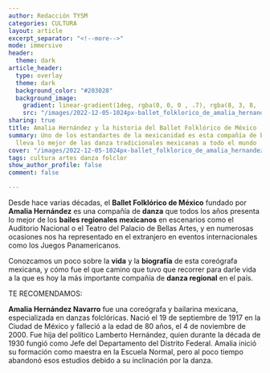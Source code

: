 ```yaml
---
author: Redacción TYSM
categories: CULTURA
layout: article
excerpt_separator: "<!--more-->"
mode: immersive
header:
  theme: dark
article_header:
  type: overlay
  theme: dark
  background_color: "#203028"
  background_image:
    gradient: linear-gradient(1deg, rgba(0, 0, 0 , .7), rgba(8, 3, 8, .9))
    src: "/images/2022-12-05-1024px-ballet_folklorico_de_amalia_hernandez_.jpeg"
sharing: true
title: Amalia Hernández y la historia del Ballet Folklórico de México
summary: Uno de los estandartes de la mexicanidad es esta compañía de bailarines que
  lleva lo mejor de las danza tradicionales mexicanas a todo el mundo
cover: "/images/2022-12-05-1024px-ballet_folklorico_de_amalia_hernandez_.jpeg"
tags: cultura artes danza folclor
show_author_profile: false
comment: false

---
```

Desde hace varias décadas, el **Ballet Folklórico de México** fundado por **Amalia Hernández** es una compañía de **danza** que todos los años presenta lo mejor de los **bailes regionales** **mexicanos** en escenarios como el Auditorio Nacional o el Teatro del Palacio de Bellas Artes, y en numerosas ocasiones nos ha representado en el extranjero en eventos internacionales como los Juegos Panamericanos.

Conozcamos un poco sobre la **vida** y la **biografía** de esta coreógrafa mexicana, y cómo fue el que camino que tuvo que recorrer para darle vida a la que es hoy la más importante compañía de **danza regional** en el país.

TE RECOMENDAMOS:

**Amalia Hernández Navarro** fue una coreógrafa y bailarina mexicana, especializada en danzas folclóricas. Nació el 19 de septiembre de 1917 en la Ciudad de México y falleció a la edad de 80 años, el 4 de noviembre de 2000. Fue hija del político Lamberto Hernández, quien durante la década de 1930 fungió como Jefe del Departamento del Distrito Federal. Amalia inició su formación como maestra en la Escuela Normal, pero al poco tiempo abandonó esos estudios debido a su inclinación por la danza.